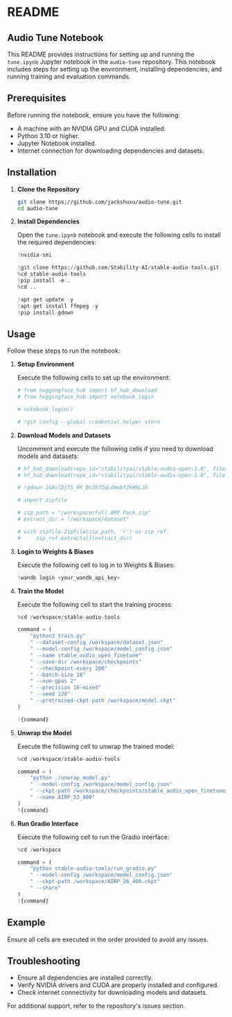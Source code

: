 # README

## Audio Tune Notebook

This README provides instructions for setting up and running the `tune.ipynb` Jupyter notebook in the `audio-tune` repository. This notebook includes steps for setting up the environment, installing dependencies, and running training and evaluation commands.

## Prerequisites

Before running the notebook, ensure you have the following:

- A machine with an NVIDIA GPU and CUDA installed.
- Python 3.10 or higher.
- Jupyter Notebook installed.
- Internet connection for downloading dependencies and datasets.

## Installation

1. **Clone the Repository**

    ```bash
    git clone https://github.com/jackshuxu/audio-tune.git
    cd audio-tune
    ```

2. **Install Dependencies**

    Open the `tune.ipynb` notebook and execute the following cells to install the required dependencies:

    ```python
    !nvidia-smi
    ```

    ```python
    !git clone https://github.com/Stability-AI/stable-audio-tools.git
    %cd stable-audio-tools
    !pip install -e .
    %cd ..
    ```

    ```python
    !apt-get update -y
    !apt-get install ffmpeg -y
    !pip install gdown
    ```

## Usage

Follow these steps to run the notebook:

1. **Setup Environment**

    Execute the following cells to set up the environment:

    ```python
    # from huggingface_hub import hf_hub_download
    # from huggingface_hub import notebook_login

    # notebook_login()
    ```

    ```python
    # !git config --global credential.helper store
    ```

2. **Download Models and Datasets**

    Uncomment and execute the following cells if you need to download models and datasets:

    ```python
    # hf_hub_download(repo_id="stabilityai/stable-audio-open-1.0", filename="model.ckpt", local_dir="./")
    # hf_hub_download(repo_id="stabilityai/stable-audio-open-1.0", filename="model_config.json", local_dir="./")
    ```

    ```python
    # !gdown 1GAslDjTS_RK_Bc2b7ZqLdmwbf2kW9LJb
    ```

    ```python
    # import zipfile

    # zip_path = "/workspace/Full ARP Pack.zip"    
    # extract_dir = "/workspace/dataset"

    # with zipfile.ZipFile(zip_path, 'r') as zip_ref:
    #     zip_ref.extractall(extract_dir)
    ```

3. **Login to Weights & Biases**

    Execute the following cell to log in to Weights & Biases:

    ```python
    !wandb login <your_wandb_api_key>
    ```

4. **Train the Model**

    Execute the following cell to start the training process:

    ```python
    %cd /workspace/stable-audio-tools

    command = (
        "python3 train.py"
        " --dataset-config /workspace/dataset.json"
        " --model-config /workspace/model_config.json"
        " --name stable_audio_open_finetune"
        " --save-dir /workspace/checkpoints"
        " --checkpoint-every 200"
        " --batch-size 16"
        " --num-gpus 2"
        " --precision 16-mixed"
        " --seed 128"
        " --pretrained-ckpt-path /workspace/model.ckpt"
    )

    !{command}
    ```

5. **Unwrap the Model**

    Execute the following cell to unwrap the trained model:

    ```python
    %cd /workspace/stable-audio-tools

    command = (
        "python ./unwrap_model.py"
        " --model-config /workspace/model_config.json"
        " --ckpt-path /workspace/checkpoints/stable_audio_open_finetune/x6qp450d/checkpoints/epoch=53-step=800.ckpt"
        " --name AIRP_53_800"
    )
    !{command}
    ```

6. **Run Gradio Interface**

    Execute the following cell to run the Gradio interface:

    ```python
    %cd /workspace

    command = (
        "python stable-audio-tools/run_gradio.py"
        " --model-config /workspace/model_config.json"
        " --ckpt-path /workspace/AIRP_26_400.ckpt"
        " --share"
    )
    !{command}
    ```

## Example

Ensure all cells are executed in the order provided to avoid any issues.

## Troubleshooting

- Ensure all dependencies are installed correctly.
- Verify NVIDIA drivers and CUDA are properly installed and configured.
- Check internet connectivity for downloading models and datasets.

For additional support, refer to the repository's issues section.
